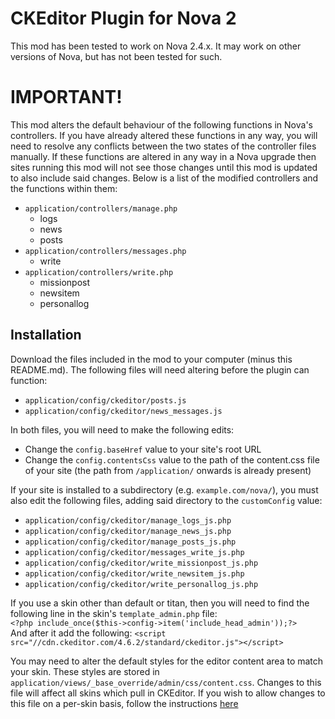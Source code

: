 # CKEditor Plugin for Nova 2
This mod has been tested to work on Nova 2.4.x. It may work on other versions of Nova, but has not been tested for such.

# IMPORTANT!
This mod alters the default behaviour of the following functions in Nova's controllers. If you have already altered these functions in any way, you will need to resolve any conflicts between the two states of the controller files manually. If these functions are altered in any way in a Nova upgrade then sites running this mod will not see those changes until this mod is updated to also include said changes.
Below is a list of the modified controllers and the functions within them:
* `application/controllers/manage.php`
  * logs
  * news
  * posts
* `application/controllers/messages.php`
  * write
* `application/controllers/write.php`
  * missionpost
  * newsitem
  * personallog

## Installation
Download the files included in the mod to your computer (minus this README.md). The following files will need altering before the plugin can function:
* `application/config/ckeditor/posts.js`
* `application/config/ckeditor/news_messages.js`

In both files, you will need to make the following edits:
* Change the `config.baseHref` value to your site's root URL
* Change the `config.contentsCss` value to the path of the content.css file of your site (the path from `/application/` onwards is already present)

If your site is installed to a subdirectory (e.g. `example.com/nova/`), you must also edit the following files, adding said directory to the `customConfig` value:
* `application/config/ckeditor/manage_logs_js.php`
* `application/config/ckeditor/manage_news_js.php`
* `application/config/ckeditor/manage_posts_js.php`
* `application/config/ckeditor/messages_write_js.php`
* `application/config/ckeditor/write_missionpost_js.php`
* `application/config/ckeditor/write_newsitem_js.php`
* `application/config/ckeditor/write_personallog_js.php`

If you use a skin other than default or titan, then you will need to find the following line in the skin's `template_admin.php` file:  
`<?php include_once($this->config->item('include_head_admin'));?>`  
And after it add the following:
`<script src="//cdn.ckeditor.com/4.6.2/standard/ckeditor.js"></script>`

You may need to alter the default styles for the editor content area to match your skin. These styles are stored in `application/views/_base_override/admin/css/content.css`. Changes to this file will affect all skins which pull in CKEditor. If you wish to allow changes to this file on a per-skin basis, follow the instructions [here](https://github.com/mtwilliams5/nova_mod_ckeditor/wiki/Advanced-Configuration)